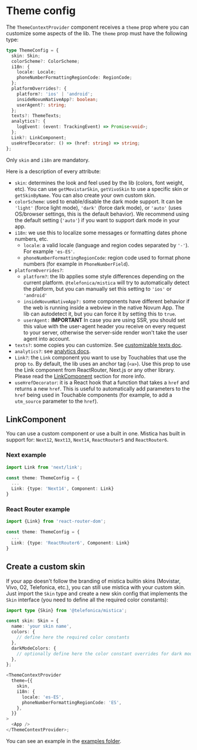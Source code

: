 # Theme config

The `ThemeContextProvider` component receives a `theme` prop where you can customize some aspects of the lib.
The `theme` prop must have the following type:

```ts
type ThemeConfig = {
  skin: Skin;
  colorScheme?: ColorScheme;
  i18n: {
    locale: Locale;
    phoneNumberFormattingRegionCode: RegionCode;
  };
  platformOverrides?: {
    platform?: 'ios' | 'android';
    insideNovumNativeApp?: boolean;
    userAgent?: string;
  };
  texts?: ThemeTexts;
  analytics?: {
    logEvent: (event: TrackingEvent) => Promise<void>;
  };
  Link?: LinkComponent;
  useHrefDecorator: () => (href: string) => string;
};
```

Only `skin` and `i18n` are mandatory.

Here is a description of every attribute:

- `skin`: determines the look and feel used by the lib (colors, font weight, etc). You can use
  `getMovistarSkin`, `getVivoSkin` to use a specific skin or `getSkinByName`. You can also create your own
  custom skin.
- `colorScheme`: used to enable/disable the dark mode support. It can be `'light'` (force light mode),
  `'dark'` (force dark mode), or `'auto'` (uses OS/browser settings, this is the default behavior). We
  recommend using the default setting (`'auto'`) if you want to support dark mode in your app.
- `i18n`: we use this to localize some messages or formatting dates phone numbers, etc.
  - `locale`: a valid locale (language and region codes separated by `'-'`). For example `'es-ES'`.
  - `phoneNumberFormattingRegionCode`: region code used to format phone numbers (for example in
    `PhoneNumberField`).
- `platformOverrides?`:
  - `platform?`: the lib applies some style differences depending on the current platform.
    `@telefonica/mistica` will try to automatically detect the platform, but you can manually set this setting
    to `'ios'` or `'android'`
  - `insideNovumNativeApp?:` some components have different behavior if the web is running inside a webview in
    the native Novum App. The lib can autodetect it, but you can force it by setting this to `true`.
  - `userAgent:` **IMPORTANT** In case you are using SSR, you should set this value with the user-agent header
    you receive on every request to your server, otherwise the server-side render won't take the user agent
    into account.
- `texts?`: some copies you can customize. See [customizable texts doc](./texts.md).
- `analytics?`: see [analytics docs](./analytics.md).
- `Link?`: the `Link` component you want to use by Touchables that use the prop `to`. By default, the lib uses
  an anchor tag (`<a>`). Use this prop to use the Link component from ReactRouter, Next.js or any other
  library. Please read the [LinkComponent](#linkcomponent) section for more info.
- `useHrefDecorator`: it is a React hook that a function that takes a `href` and returns a new `href`. This is
  useful to automatically add parameters to the `href` being used in Touchable components (for example, to add
  a `utm_source` parameter to the `href`).

## LinkComponent

You can use a custom component or use a built in one. Mistica has built in support for: `Next12`, `Next13`,
`Next14`, `ReactRouter5` and `ReactRouter6`.

### Next example

```ts
import Link from 'next/link';

const theme: ThemeConfig = {
  ...
  Link: {type: 'Next14', Component: Link}
}
```

### React Router example

```ts
import {Link} from 'react-router-dom';

const theme: ThemeConfig = {
  ...
  Link: {type: 'ReactRouter6', Component: Link}
}
```

## Create a custom skin

If your app doesn't follow the branding of mistica builtin skins (Movistar, Vivo, O2, Telefonica, etc.), you
can still use mistica with your custom skin. Just import the `Skin` type and create a new skin config that
implements the `Skin` interface (you need to define all the required color constants):

```ts
import type {Skin} from '@telefonica/mistica';

const skin: Skin = {
  name: 'your skin name',
  colors: {
    // define here the required color constants
  },
  darkModeColors: {
    // optionally define here the color constant overrides for dark mode
  },
};

<ThemeContextProvider
  theme={{
    skin,
    i18n: {
      locale: 'es-ES',
      phoneNumberFormattingRegionCode: 'ES',
    },
  }}
>
  <App />
</ThemeContextProvider>;
```

You can see an example in the [examples folder](../examples/custom-skin/).
